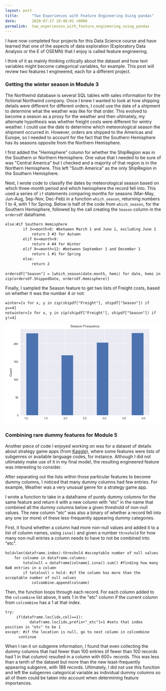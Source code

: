 ```yaml
---
layout: post
title:      "Two Experiences with Feature Engineering Using pandas"
date:       2020-07-27 19:40:01 +0000
permalink:  two_experiences_with_feature_engineering_using_pandas
---
```



I have now completed four projects for this Data Science course and have learned that one of the aspects of data exploration (Exploratory Data Analysis or the E of OSEMN) that I enjoy is called feature engineering.

I think of it as mainly thinking critically about the dataset and how text variables might become categorical variables, for example.  This post will review two features I engineered, each for a different project.

### Getting the winter season in Module 3
The Northwind database is several SQL tables with sales information for the fictional Northwind company.  Once I knew I wanted to look at how shipping details were different for different orders, I could use the date of a shipment to determine what the weather was like for that order.  This evolved to become a season as a proxy for the weather and then ultimately, my alternate hypothesis was whether freight costs were different for wintry weather.  I could use the date to determine which meteorological season the shipment occurred in. However, orders are shipped to the Americas and Europe, so I needed to account for the fact that the Southern Hemisphere has its seasons opposite from the Northern Hemisphere.

I first added the "Hemisphere" column for whether the ShipRegion was in the Southern or Northern Hemisphere.  One value that I needed to be sure of was "Central America" but I checked and a majority of that region is in the Northern Hemisphere.  This left "South America" as the only ShipRegion in the Southern Hemisphere.

Next, I wrote code to classify the dates by meteorological season based on which three-month period and which hemisphere the record fell into.  This used a series of `if` statements comparing months for seasons (Mar-May, Jun-Aug, Sep-Nov, Dec-Feb) in a function `which_season`, returning numbers 1 to 4, with 1 for Spring.  Below is half of the code from `which_season`, for the Southern Hemisphere, followed by the call creating the `Season` column in the `ordersdf` dataframe.
```
else:#if Southern Hemisphere
        if 3<=month<6: #between March 1 and June 1, excluding June 1
            return 3 #3 for Autumn
        elif 6<=month<9:
            return 4 #4 for Winter
        elif 9<=month<12: #between September 1 and December 1
            return 1 #1 for Spring
        else:
            return 2

ordersdf["Season"] = [which_season(date.month, hemi) for date, hemi in zip(ordersdf.ShippedDate, ordersdf.Hemisphere)]
```

Finally, I sampled the Season feature to get two lists of Freight costs, based on whether it was the number 4 or not:
```
winter=[x for x, y in zip(shipdf["Freight"], shipdf["Season"]) if y==4]
notwinter=[x for x, y in zip(shipdf["Freight"], shipdf["Season"]) if y!=4]
```

![Plot of frequency of orders by season, 1 for spring, 4 for winter](https://raw.githubusercontent.com/bronwencc/bronwencc.github.io/master/img/seasons-orders.png)

### Combining rare dummy features for Module 5
Another piece of code I enjoyed working on was for a dataset of details about strategy game apps (from [Kaggle](https://www.kaggle.com/tristan581/17k-apple-app-store-strategy-games/)), where some features were lists of subgenres or available language codes, for instance.  Although I did not ultimately make use of it in my final model, the resulting engineered feature was interesting to consider.

After separating out the lists within those particular features to become dummy columns, I noticed that many dummy columns had few entries.  For example, Weather was a very unusual genre for a strategy game app.

I wrote a function to take in a dataframe of purely dummy columns for the same feature and return it with a new column with "etc" in the name that combined all the dummy columns below a given threshold of non-null values.  The new column "etc" was also a binary of whether a record fell into any one (or more) of these less-frequently appearing dummy categories.

First, it found whether a column had more non-null values and added it to a list of column names, using `isna()` and given a number `threshold` for how many non-null entries a column needs to have to not be combined into "etc".
```
hold=len(dataframe.index)-threshold #acceptable number of null values
    for colname in dataframe.columns:
        totalnull = dataframe[colname].isna().sum() #finding how many NaN entries in a column
        if totalnull > hold: #if the column has more than the acceptable number of null values
            colcombine.append(colname)
```
Then, the function loops through each record. For each column added to the `colcombine` list above, it sets 1 in the "etc" column if the current column from `colcombine` has a 1 at that index.
```
try:
     if(dataframe.loc[idx,col]==1):
           dataframe.loc[idx,prefix+"_etc"]=1 #sets that index position in "etc" to be 1
except: #if the location is null, go to next column in colcombine
      continue
```

When I ran it on subgenre information, I found that even collecting the dummy columns that had fewer than 100 entries (if fewer than 100 records had 1 in that column) resulted in a column with 600+ records.  This was less than a tenth of the dataset but more than the new least-frequently appearing subgenre, with 188 records.  Ultimately, I did not use this function and left the subgenres categorical variable as individual dummy columns so all of them could be taken into account when determining feature importances.
